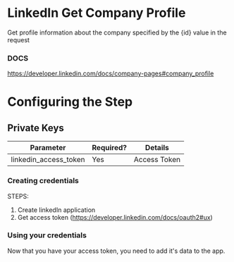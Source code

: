 # LinkedIn Get Company Profile
Get profile information about the company specified by the {id} value in the request

### DOCS
https://developer.linkedin.com/docs/company-pages#company_profile

# Configuring the Step

## Private Keys
Parameter|Required?|Details
---------|---------|-------
linkedin_access_token | Yes | Access Token

### Creating credentials

STEPS:

1. Create linkedIn application
1. Get access token (https://developer.linkedin.com/docs/oauth2#ux)

### Using your credentials

Now that you have your access token, you need to add it's data to the app.
